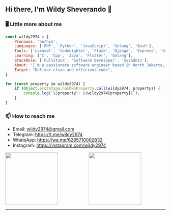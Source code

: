<h2> Hi there, I'm Wildy Sheverando 👋</h2>

### 🖥️ Little more about me  
```javascript
const wildy2974 = {
    Pronouns: 'he/him',
    Languages: ['PHP', 'Python', 'JavaScript', 'Golang', 'Bash'],
    Tools: ['Laravel', 'Codenighter', 'Flask', 'Django', 'Express', 'Gin', 'Bootstrap', 'Tailwind_CSS'],
    Learning: ['C', 'Cpp', 'Java', 'Flutter', 'Golang'],
    StackRole: ['Fullstack', 'Software Developer', 'Sysadmin'],
    About: "I'm a passionate software engineer based in North Jakarta, Indonesia.",
    Target: "Deliver clean and efficient code",
}

for (const property in wildy2974) {
    if (Object.prototype.hasOwnProperty.call(wildy2974, property)) {
        console.log(`${property}: ${wildy2974[property]}`);
    }
}
```

### 📫 How to reach me
- Email: wildy2974@gmail.com
- Telegram: https://t.me/wildy2974
- WhatsApp: https://wa.me/6285710002832
- Instagram: https://instagram.com/wildy2974

<div style="display: flex; flex-direction: row;">
  <div style="flex: 50%; padding-right: 10px;">
    <img src="https://github-readme-stats.vercel.app/api?username=wildy2974&show_icons=true&theme=transparent" height="165" />
  </div>
  <div style="flex: 50%; padding-left: 10px;">
    <img src="https://github-readme-stats.vercel.app/api/top-langs/?username=jasongaylord&layout=compact" height="165" style="vertical-align: top;" />
  </div>
</div>


---
